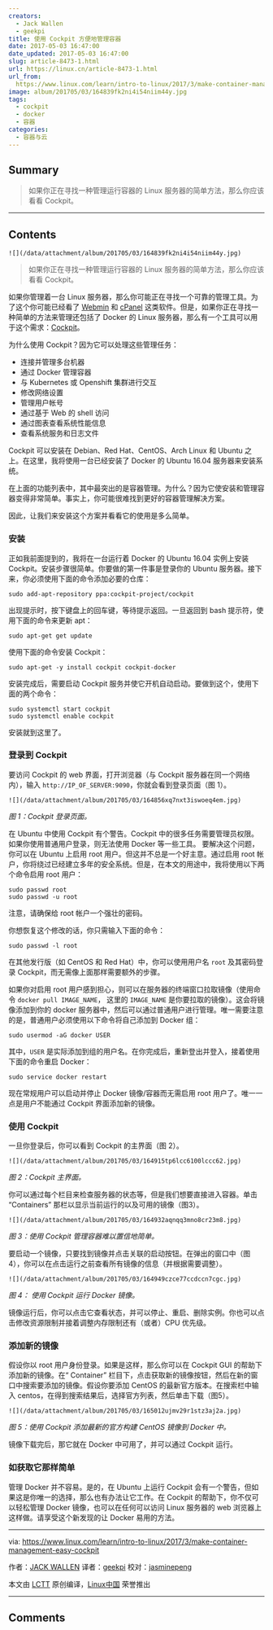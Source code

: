```yaml
---
creators:
  - Jack Wallen
  - geekpi
title: 使用 Cockpit 方便地管理容器
date: 2017-05-03 16:47:00
date_updated: 2017-05-03 16:47:00
slug: article-8473-1.html
url: https://linux.cn/article-8473-1.html
url_from: 
  https://www.linux.com/learn/intro-to-linux/2017/3/make-container-management-easy-cockpit
image: album/201705/03/164839fk2ni4i54niim44y.jpg
tags:
  - cockpit
  - docker
  - 容器
categories:
  - 容器与云
---
```


## Summary

> 如果你正在寻找一种管理运行容器的 Linux 服务器的简单方法，那么你应该看看 Cockpit。

***

<!-- more -->

## Contents

`![](/data/attachment/album/201705/03/164839fk2ni4i54niim44y.jpg)`

> 
> 如果你正在寻找一种管理运行容器的 Linux 服务器的简单方法，那么你应该看看 Cockpit。
> 
> 
> 

如果你管理着一台 Linux 服务器，那么你可能正在寻找一个可靠的管理工具。为了这个你可能已经看了 [Webmin](http://www.webmin.com/) 和 [cPanel](http://cpanel.com/) 这类软件。但是，如果你正在寻找一种简单的方法来管理还包括了 Docker 的 Linux 服务器，那么有一个工具可以用于这个需求：[Cockpit](http://cockpit-project.org/)。

为什么使用 Cockpit？因为它可以处理这些管理任务：

* 连接并管理多台机器
* 通过 Docker 管理容器
* 与 Kubernetes 或 Openshift 集群进行交互
* 修改网络设置
* 管理用户帐号
* 通过基于 Web 的 shell 访问
* 通过图表查看系统性能信息
* 查看系统服务和日志文件

Cockpit 可以安装在 Debian、Red Hat、CentOS、Arch Linux 和 Ubuntu 之上。在这里，我将使用一台已经安装了 Docker 的 Ubuntu 16.04 服务器来安装系统。

在上面的功能列表中，其中最突出的是容器管理。为什么？因为它使安装和管理容器变得非常简单。事实上，你可能很难找到更好的容器管理解决方案。

因此，让我们来安装这个方案并看看它的使用是多么简单。

### 安装

正如我前面提到的，我将在一台运行着 Docker 的 Ubuntu 16.04 实例上安装 Cockpit。安装步骤很简单。你要做的第一件事是登录你的 Ubuntu 服务器。接下来，你必须使用下面的命令添加必要的仓库：

```shell
sudo add-apt-repository ppa:cockpit-project/cockpit
```

出现提示时，按下键盘上的回车键，等待提示返回。一旦返回到 bash 提示符，使用下面的命令来更新 apt：

```shell
sudo apt-get get update
```

使用下面的命令安装 Cockpit：

```shell
sudo apt-get -y install cockpit cockpit-docker
```

安装完成后，需要启动 Cockpit 服务并使它开机自动启动。要做到这个，使用下面的两个命令：

```shell
sudo systemctl start cockpit
sudo systemctl enable cockpit
```

安装就到这里了。

### 登录到 Cockpit

要访问 Cockpit 的 web 界面，打开浏览器（与 Cockpit 服务器在同一个网络内），输入 `http://IP_OF_SERVER:9090`，你就会看到登录页面（图 1）。

`![](/data/attachment/album/201705/03/164856xq7nxt3iswoeq4em.jpg)`

*图 1：Cockpit 登录页面。*

在 Ubuntu 中使用 Cockpit 有个警告。Cockpit 中的很多任务需要管理员权限。如果你使用普通用户登录，则无法使用 Docker 等一些工具。 要解决这个问题，你可以在 Ubuntu 上启用 root 用户。但这并不总是一个好主意。通过启用 root 帐户，你将绕过已经建立多年的安全系统。但是，在本文的用途中，我将使用以下两个命令启用 root 用户：

```shell
sudo passwd root
sudo passwd -u root 
```

注意，请确保给 root 帐户一个强壮的密码。

你想恢复这个修改的话，你只需输入下面的命令：

```shell
sudo passwd -l root
```

在其他发行版（如 CentOS 和 Red Hat）中，你可以使用用户名 `root` 及其密码登录 Cockpit，而无需像上面那样需要额外的步骤。

如果你对启用 root 用户感到担心，则可以在服务器的终端窗口拉取镜像（使用命令 `docker pull IMAGE_NAME`， 这里的 `IMAGE_NAME` 是你要拉取的镜像）。这会将镜像添加到你的 docker 服务器中，然后可以通过普通用户进行管理。唯一需要注意的是，普通用户必须使用以下命令将自己添加到 Docker 组：

```shell
sudo usermod -aG docker USER
```

其中，`USER` 是实际添加到组的用户名。在你完成后，重新登出并登入，接着使用下面的命令重启 Docker：

```shell
sudo service docker restart
```

现在常规用户可以启动并停止 Docker 镜像/容器而无需启用 root 用户了。唯一一点是用户不能通过 Cockpit 界面添加新的镜像。

### 使用 Cockpit

一旦你登录后，你可以看到 Cockpit 的主界面（图 2）。

`![](/data/attachment/album/201705/03/164915tp6lcc6100lccc62.jpg)`

*图 2：Cockpit 主界面。*

你可以通过每个栏目来检查服务器的状态等，但是我们想要直接进入容器。单击 “Containers” 那栏以显示当前运行的以及可用的镜像（图3）。

`![](/data/attachment/album/201705/03/164932aqnqq3mno8cr23m8.jpg)`

*图 3：使用 Cockpit 管理容器难以置信地简单。*

要启动一个镜像，只要找到镜像并点击关联的启动按钮。在弹出的窗口中（图 4），你可以在点击运行之前查看所有镜像的信息（并根据需要调整）。

`![](/data/attachment/album/201705/03/164949czce77ccdccn7cgc.jpg)`

*图 4： 使用 Cockpit 运行 Docker 镜像。*

镜像运行后，你可以点击它查看状态，并可以停止、重启、删除实例。你也可以点击修改资源限制并接着调整内存限制还有（或者）CPU 优先级。

### 添加新的镜像

假设你以 root 用户身份登录。如果是这样，那么你可以在 Cockpit GUI 的帮助下添加新的镜像。在“ Container” 栏目下，点击获取新的镜像按钮，然后在新的窗口中搜索要添加的镜像。假设你要添加 CentOS 的最新官方版本。在搜索栏中输入 centos，在得到搜索结果后，选择官方列表，然后单击下载（图5）。

`![](/data/attachment/album/201705/03/165012ujmv29r1stz3aj2a.jpg)`

*图 5：使用 Cockpit 添加最新的官方构建 CentOS 镜像到 Docker 中。*

镜像下载完后，那它就在 Docker 中可用了，并可以通过 Cockpit 运行。

### 如获取它那样简单

管理 Docker 并不容易。是的，在 Ubuntu 上运行 Cockpit 会有一个警告，但如果这是你唯一的选择，那么也有办法让它工作。在 Cockpit 的帮助下，你不仅可以轻松管理 Docker 镜像，也可以在任何可以访问 Linux 服务器的 web 浏览器上这样做。请享受这个新发现的让 Docker 易用的方法。

---

via: <https://www.linux.com/learn/intro-to-linux/2017/3/make-container-management-easy-cockpit>

作者：[JACK WALLEN](https://www.linux.com/users/jlwallen) 译者：[geekpi](https://github.com/geekpi) 校对：[jasminepeng](https://github.com/jasminepeng)

本文由 [LCTT](https://github.com/LCTT/TranslateProject) 原创编译，[Linux中国](https://linux.cn/) 荣誉推出

***

## Comments
